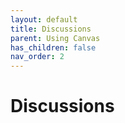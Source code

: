 ```yaml
---
layout: default
title: Discussions
parent: Using Canvas
has_children: false
nav_order: 2
---
```

# Discussions